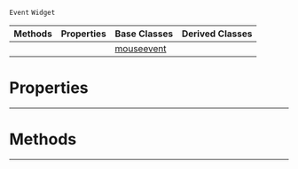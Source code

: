  `Event` `Widget`



|Methods|Properties|Base Classes|Derived Classes|
|---|---|---|---|
| | |[mouseevent](https://github.com/PlasmaEngine/PlasmaDocs/blob/master/code_reference/class_reference/mouseevent.markdown)| |


 #  Properties


---  
 #  Methods


---  
 

 